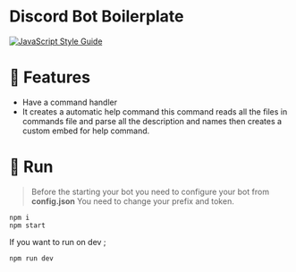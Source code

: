 # Discord Bot Boilerplate

[![JavaScript Style Guide](https://img.shields.io/badge/code_style-standard-brightgreen.svg)](https://standardjs.com)

# 🚀 Features

 - Have a command handler
 - It creates a automatic help command this command reads all the files in commands file and parse all the description and names then creates a custom embed for help command.

# 🚀 Run

>Before the starting your bot you need to configure your bot from **config.json**
>You need to change your prefix and token.

    npm i
    npm start

If you want to run on dev ;
    
    npm run dev
